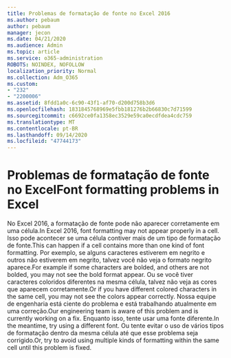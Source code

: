 ```yaml
---
title: Problemas de formatação de fonte no Excel 2016
ms.author: pebaum
author: pebaum
manager: jecon
ms.date: 04/21/2020
ms.audience: Admin
ms.topic: article
ms.service: o365-administration
ROBOTS: NOINDEX, NOFOLLOW
localization_priority: Normal
ms.collection: Adm_O365
ms.custom:
- "232"
- "2200006"
ms.assetid: 8fdd1a0c-6c90-43f1-af70-d200d758b3d6
ms.openlocfilehash: 1831845768969e5fbb181276b2b66830c7d71599
ms.sourcegitcommit: c6692ce0fa1358ec3529e59ca0ecdfdea4cdc759
ms.translationtype: MT
ms.contentlocale: pt-BR
ms.lasthandoff: 09/14/2020
ms.locfileid: "47744173"
---
```

# <a name="font-formatting-problems-in-excel"></a><span data-ttu-id="9f0fa-102">Problemas de formatação de fonte no Excel</span><span class="sxs-lookup"><span data-stu-id="9f0fa-102">Font formatting problems in Excel</span></span>

<span data-ttu-id="9f0fa-103">No Excel 2016, a formatação de fonte pode não aparecer corretamente em uma célula.</span><span class="sxs-lookup"><span data-stu-id="9f0fa-103">In Excel 2016, font formatting may not appear properly in a cell.</span></span> <span data-ttu-id="9f0fa-104">Isso pode acontecer se uma célula contiver mais de um tipo de formatação de fonte.</span><span class="sxs-lookup"><span data-stu-id="9f0fa-104">This can happen if a cell contains more than one kind of font formatting.</span></span> <span data-ttu-id="9f0fa-105">Por exemplo, se alguns caracteres estiverem em negrito e outros não estiverem em negrito, talvez você não veja o formato negrito aparece.</span><span class="sxs-lookup"><span data-stu-id="9f0fa-105">For example if some characters are bolded, and others are not bolded, you may not see the bold format appear.</span></span> <span data-ttu-id="9f0fa-106">Ou se você tiver caracteres coloridos diferentes na mesma célula, talvez não veja as cores que aparecem corretamente.</span><span class="sxs-lookup"><span data-stu-id="9f0fa-106">Or if you have different colored characters in the same cell, you may not see the colors appear correctly.</span></span> <span data-ttu-id="9f0fa-107">Nossa equipe de engenharia está ciente do problema e está trabalhando atualmente em uma correção.</span><span class="sxs-lookup"><span data-stu-id="9f0fa-107">Our engineering team is aware of this problem and is currently working on a fix.</span></span> <span data-ttu-id="9f0fa-108">Enquanto isso, tente usar uma fonte diferente.</span><span class="sxs-lookup"><span data-stu-id="9f0fa-108">In the meantime, try using a different font.</span></span> <span data-ttu-id="9f0fa-109">Ou tente evitar o uso de vários tipos de formatação dentro da mesma célula até que esse problema seja corrigido.</span><span class="sxs-lookup"><span data-stu-id="9f0fa-109">Or, try to avoid using multiple kinds of formatting within the same cell until this problem is fixed.</span></span>
  